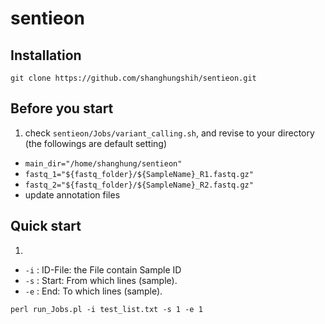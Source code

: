 # sentieon

## Installation
``` shell
git clone https://github.com/shanghungshih/sentieon.git
```

## Before you start
1. check `sentieon/Jobs/variant_calling.sh`, and revise to your directory (the followings are default setting)
* `main_dir="/home/shanghung/sentieon"`
* `fastq_1="${fastq_folder}/${SampleName}_R1.fastq.gz"`
* `fastq_2="${fastq_folder}/${SampleName}_R2.fastq.gz"`
* update annotation files


## Quick start
1. 
* `-i` : ID-File: the File contain Sample ID
* `-s` : Start: From which lines (sample).
* `-e` : End: To which lines (sample).
``` shell
perl run_Jobs.pl -i test_list.txt -s 1 -e 1
```
